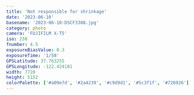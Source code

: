 ```yaml
---
title: 'Not responsible for shrinkage'
date: '2023-06-10'
basename: '2023-06-10-DSCF3308.jpg'
category: photo
camera: 'FUJIFILM X-T5'
iso: 250
fnumber: 4.5
exposureBiasValue: 0.3
exposureTime: '1/58'
GPSLatitude: 37.763255
GPSLongitude: -122.424181
width: 7728
height: 5152
colorPalette: ['#a09e7d', '#2a4239', '#c9d9d1', '#5c3f1f', '#726926']
---
```

